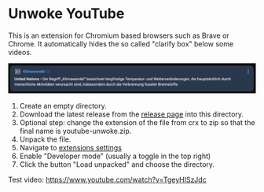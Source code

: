 # Unwoke YouTube

This is an extension for Chromium based browsers such as Brave or Chrome.
It automatically hides the so called "clarify box" below some videos.

![YouTube's clarify box](youtube-clarify.png)

1. Create an empty directory.
2. Download the latest release from the [release page](https://github.com/torstenwerner/youtube-unwoke/releases) into this directory.
3. Optional step: change the extension of the file from crx to zip so that the final name is youtube-unwoke.zip.
4. Unpack the file.
5. Navigate to [extensions settings](chrome://extensions/)
6. Enable "Developer mode" (usually a toggle in the top right)
7. Click the button "Load unpacked" and choose the directory.

Test video: https://www.youtube.com/watch?v=TgeyHlSzJdc
